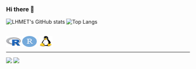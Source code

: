### Hi there 👋

![LHMET's GitHub stats](https://github-readme-stats.vercel.app/api?username=lhmet&count_private=true&show_icons=true&theme=maroongold)
![Top Langs](https://github-readme-stats.vercel.app/api/top-langs/?username=lhmet&theme=maroongold&layout=compact)


<div style="display: inline_block"><br>
  <img align="center" alt="R" height="30" width="40" src="https://github.com/devicons/devicon/blob/master/icons/r/r-original.svg">
  <img align="center" alt="RStudio" height="30" width="40" src="https://github.com/devicons/devicon/blob/master/icons/rstudio/rstudio-original.svg">
  <img align="center" alt="Linux" height="30" width="40" src="https://github.com/devicons/devicon/blob/master/icons/linux/linux-original.svg">
</div>

- - - 

<div>
  <a href = "mailto:lhmet@ufsm.br"><img src="https://img.shields.io/badge/-Gmail-%23333?style=for-the-badge&logo=gmail&logoColor=white" target="_blank"></a>
  <a href="https://www.linkedin.com/in/jonatan-tatsch-66062324" target="_blank"><img src="https://img.shields.io/badge/-LinkedIn-%230077B5?style=for-the-badge&logo=linkedin&logoColor=white" target="_blank"></a> 
</div>
  
<!--
**lhmet/lhmet** is a ✨ _special_ ✨ repository because its `README.md` (this file) appears on your GitHub profile.

Here are some ideas to get you started:

- 🔭 I’m currently working on ...
- 🌱 I’m currently learning ...
- 👯 I’m looking to collaborate on ...
- 🤔 I’m looking for help with ...
- 💬 Ask me about ...
- 📫 How to reach me: ...
- 😄 Pronouns: ...
- ⚡ Fun fact: ...
-->
